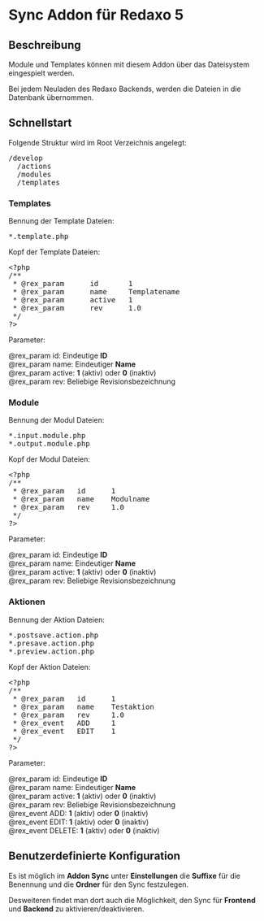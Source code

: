 <h1>Sync Addon für Redaxo 5</h1>
<h2>Beschreibung</h2>
<p>Module und Templates können mit diesem Addon über das Dateisystem eingespielt werden.</p>
<p>Bei jedem Neuladen des Redaxo Backends, werden die Dateien in die Datenbank übernommen.</p>
<h2>Schnellstart</h2>
<p>Folgende Struktur wird im Root Verzeichnis angelegt:</p>
<pre>
/develop
  /actions
  /modules
  /templates
</pre>
<h3>Templates</h3>
<p>Bennung der Template Dateien:</p>
<pre>*.template.php</pre>
<p>Kopf der Template Dateien:</p>
<pre>
&lt;?php
/**
 * @rex_param      id		1
 * @rex_param      name		Templatename
 * @rex_param      active	1
 * @rex_param      rev		1.0
 */
?&gt;
</pre>
<p>Parameter:</p>
<p>
    @rex_param id: Eindeutige <b>ID</b><br>
    @rex_param name: Eindeutiger <b>Name</b><br>
    @rex_param active: <b>1</b> (aktiv) oder <b>0</b> (inaktiv)<br>
    @rex_param rev: Beliebige Revisionsbezeichnung
</p>
<h3>Module</h3>
<p>Bennung der Modul Dateien:</p>
<pre>
*.input.module.php
*.output.module.php
</pre>
<p>Kopf der Modul Dateien:</p>
<pre>
&lt;?php
/**
 * @rex_param	id	    1
 * @rex_param	name    Modulname
 * @rex_param	rev	    1.0
 */
?&gt;
</pre>
<p>Parameter:</p>
<p>
    @rex_param id: Eindeutige <b>ID</b><br>
    @rex_param name: Eindeutiger <b>Name</b><br>
    @rex_param active: <b>1</b> (aktiv) oder <b>0</b> (inaktiv)<br>
    @rex_param rev: Beliebige Revisionsbezeichnung
</p>
<h3>Aktionen</h3>
<p>Bennung der Aktion Dateien:</p>
<pre>
*.postsave.action.php
*.presave.action.php
*.preview.action.php
</pre>
<p>Kopf der Aktion Dateien:</p>
<pre>
&lt;?php
/**
 * @rex_param	id	    1
 * @rex_param	name    Testaktion
 * @rex_param	rev	    1.0
 * @rex_event	ADD	    1
 * @rex_event	EDIT    1
 */
?&gt;
</pre>
<p>Parameter:</p>
<p>
    @rex_param id: Eindeutige <b>ID</b><br>
    @rex_param name: Eindeutiger <b>Name</b><br>
    @rex_param active: <b>1</b> (aktiv) oder <b>0</b> (inaktiv)<br>
    @rex_param rev: Beliebige Revisionsbezeichnung<br>
    @rex_event ADD: <b>1</b> (aktiv) oder <b>0</b> (inaktiv)<br>
    @rex_event EDIT: <b>1</b> (aktiv) oder <b>0</b> (inaktiv)<br>
    @rex_event DELETE: <b>1</b> (aktiv) oder <b>0</b> (inaktiv)
</p>
<h2>Benutzerdefinierte Konfiguration</h2>
<p>Es ist möglich im <b>Addon Sync</b> unter <b>Einstellungen</b> die <b>Suffixe</b> für die Benennung und die <b>Ordner</b> für den Sync festzulegen.</p>
<p>Desweiteren findet man dort auch die Möglichkeit, den Sync für <b>Frontend</b> und <b>Backend</b> zu aktivieren/deaktivieren.</p>
